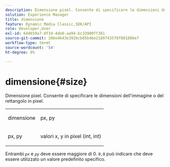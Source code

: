 ```yaml
---
description: Dimensione pixel. Consente di specificare le dimensioni dell'immagine o del rettangolo in pixel.
solution: Experience Manager
title: dimensione
feature: Dynamic Media Classic,SDK/API
role: Developer,User
exl-id: 644659a7-8f34-4de0-aa94-bc33909ff361
source-git-commit: 206e4643e3926cb85b4be2189743578f88180be7
workflow-type: tm+mt
source-wordcount: '54'
ht-degree: 0%

---
```


# dimensione{#size}

Dimensione pixel. Consente di specificare le dimensioni dell&#39;immagine o del rettangolo in pixel.

<table id="simpletable_06761BED6FF14C2A83745A78B10D3419"> 
 <tr class="strow"> 
  <td class="stentry"> <p><span class="codeph"> <span class="varname"> dimensione</span> </span> </p> </td> 
  <td class="stentry"> <p><span class="codeph"> <span class="varname"> px, py</span> </span> </p></td> 
 </tr> 
 <tr class="strow"> 
  <td class="stentry"> <p><span class="codeph"> <span class="varname"> px, py</span> </span> </p></td> 
  <td class="stentry"> <p>valori x, y in pixel (int, int) </p></td> 
 </tr> 
</table>

Entrambi *`px`* e *`py`* deve essere maggiore di 0. `0,0` può indicare che deve essere utilizzato un valore predefinito specifico.
